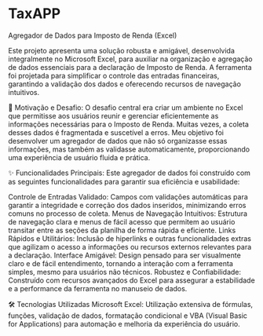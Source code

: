 # TaxAPP
Agregador de Dados para Imposto de Renda (Excel)

Este projeto apresenta uma solução robusta e amigável, desenvolvida integralmente no Microsoft Excel, para auxiliar na organização e agregação de dados essenciais para a declaração de Imposto de Renda. A ferramenta foi projetada para simplificar o controle das entradas financeiras, garantindo a validação dos dados e oferecendo recursos de navegação intuitivos.

🚀 Motivação e Desafio: 
O desafio central era criar um ambiente no Excel que permitisse aos usuários reunir e gerenciar eficientemente as informações necessárias para o Imposto de Renda. Muitas vezes, a coleta desses dados é fragmentada e suscetível a erros. Meu objetivo foi desenvolver um agregador de dados que não só organizasse essas informações, mas também as validasse automaticamente, proporcionando uma experiência de usuário fluida e prática.

✨ Funcionalidades Principais: 
Este agregador de dados foi construído com as seguintes funcionalidades para garantir sua eficiência e usabilidade:

Controle de Entradas Validado: Campos com validações automáticas para garantir a integridade e correção dos dados inseridos, minimizando erros comuns no processo de coleta.
Menus de Navegação Intuitivos: Estrutura de navegação clara e menus de fácil acesso que permitem ao usuário transitar entre as seções da planilha de forma rápida e eficiente.
Links Rápidos e Utilitários: Inclusão de hiperlinks e outras funcionalidades extras que agilizam o acesso a informações ou recursos externos relevantes para a declaração.
Interface Amigável: Design pensado para ser visualmente claro e de fácil entendimento, tornando a interação com a ferramenta simples, mesmo para usuários não técnicos.
Robustez e Confiabilidade: Construído com recursos avançados do Excel para assegurar a estabilidade e a performance da ferramenta no manuseio de dados.

🛠️ Tecnologias Utilizadas
Microsoft Excel: Utilização extensiva de fórmulas, funções, validação de dados, formatação condicional e VBA (Visual Basic for Applications) para automação e melhoria da experiência do usuário.
